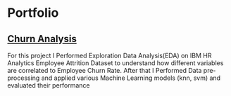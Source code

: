 # Portfolio

## [Churn Analysis](https://github.com/sahamsiddiqui/Churn-Analysis/blob/main/Churn%20Analysis.ipynb)
For this project I Performed Exploration Data Analysis(EDA) on IBM HR Analytics Employee Attrition Dataset to understand how different variables are correlated to Employee Churn Rate. After that I Performed Data pre-processing and applied various Machine Learning models (knn, svm) and evaluated their performance
